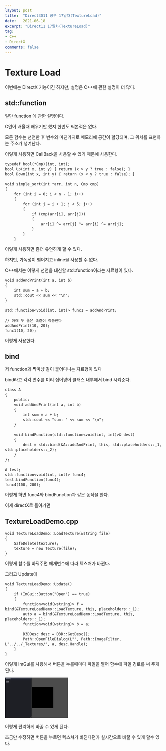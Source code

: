 ```yaml
---
layout: post
title:  "Direct3D11 공부 17일차(TextureLoad)"
date:   2021-06-18
excerpt: "Direct11 17일차(TextureLoad)"
tag:
- C++
- DirectX
comments: false
---
```


# Texture Load
이번에는 DirectX 기능이긴 하지만, 설명은 C++에 관한 설명이 더 많다.

## std::function
일단 function 에 관한 설명이다.

C언어 배울때 배우기만 했지 한번도 써본적은 없다.

모든 함수는 선언한 후 변수와 마친가지로 메모리에 공간이 할당되며, 그 위치를 표현하는 주소가 생겨난다.

이렇게 사용하면 CallBack을 사용할 수 있기 때문에 사용한다.

```
typedef bool(*Cmp)(int, int);
bool Up(int x, int y) { return (x > y ? true : false); }
bool Down(int x, int y) { return (x < y ? true : false); }

void simple_sort(int *arr, int n, Cmp cmp) 
{
    for (int i = 0; i < n - 1; i++)
	{
        for (int j = i + 1; j < 5; j++) 
		{
            if (cmp(arr[i], arr[j])) 
			{
                arr[i] ^= arr[j] ^= arr[i] ^= arr[j];
            }
        }
    }
```
이렇게 사용하면 좀더 유연하게 할 수 있다.

하지만, 가독성이 떨어지고 inline을 사용할 수 없다.

C++에서는 이렇게 선언을 대신할 std::function이라는 자료형이 있다.

```
void addAndPrint(int a, int b)
{
	int sum = a + b;
	std::cout << sum << "\n";
}

std::function<void(int, int)> func1 = addAndPrint;

// 아래 두 줄은 똑같이 작동한다
addAndPrint(10, 20);
func1(10, 20);
```
이렇게 사용한다.

## bind
저 function과 짝마냥 같이 붙어다니는 자료형이 있다

bind라고 각각 변수를 미리 집어넣어 클래스 내부에서 bind 시켜준다.

```
class A
{
    public:
    void addAndPrint(int a, int b)
    {
        int sum = a + b;
        std::cout << "sum: " << sum << "\n";
    }

    void bindFunction(std::function<void(int, int)>& dest)
    {
        dest = std::bind(&A::addAndPrint, this, std::placeholders::_1, std::placeholders::_2);
    }
};

A test;
std::function<void(int, int)> func4;
test.bindFunction(func4);
func4(100, 200);
```
이렇게 하면 func4와 bindFunction과 같은 동작을 한다.

이제 directX로 돌아가면

## TextureLoadDemo.cpp
```
void TextureLoadDemo::LoadTexture(wstring file)
{
	SafeDelete(texture);
	texture = new Texture(file);
}
```
이렇게 함수를 바꿔주면 매개변수에 따라 텍스쳐가 바뀐다.

그리고 Update에
```
void TextureLoadDemo::Update()
{
	if (ImGui::Button("Open") == true)
	{
		function<void(wstring)> f = bind(&TextureLoadDemo::LoadTexture, this, placeholders::_1);
		auto a = bind(&TextureLoadDemo::LoadTexture, this, placeholders::_1);
		function<void(wstring)> b = a;
		
		D3DDesc desc = D3D::GetDesc();
		Path::OpenFileDialog(L"", Path::ImageFilter, L"../../_Textures/", a, desc.Handle);
	}
}
```
이렇게 ImGui를 사용해서 버튼을 누를때마다 파일을 열어 함수에 파일 경로를 써 주게 된다.

<img src = "../assets/img/project/d3dx/day17/swap_texture.gif" width="40%">

이렇게 편리하게 바꿀 수 있게 된다.

조금만 수정하면 버튼을 누르면 텍스쳐가 바뀐다던가 실시간으로 바꿀 수 있게 할수 있다.